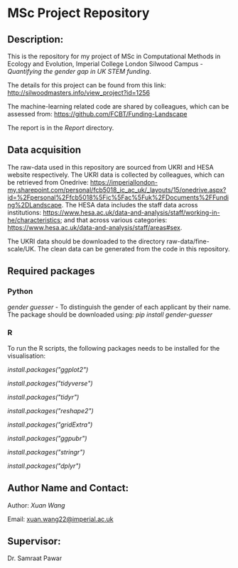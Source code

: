# MSc Project Repository

## Description:

This is the repository for my project of MSc in Computational Methods in Ecology and Evolution, Imperial College London Silwood Campus - *Quantifying the gender gap in UK STEM funding*.

The details for this project can be found from this link: http://silwoodmasters.info/view_project?id=1256

The machine-learning related code are shared by colleagues, which can be assessed from: https://github.com/FCBT/Funding-Landscape

The report is in the *Report* directory.

## Data acquisition

The raw-data used in this repository are sourced from UKRI and HESA website respectively. The UKRI data is collected by colleagues, which can be retrieved from Onedrive: https://imperiallondon-my.sharepoint.com/personal/fcb5018_ic_ac_uk/_layouts/15/onedrive.aspx?id=%2Fpersonal%2Ffcb5018%5Fic%5Fac%5Fuk%2FDocuments%2FFunding%2DLandscape. The HESA data includes the staff data across institutions: https://www.hesa.ac.uk/data-and-analysis/staff/working-in-he/characteristics; and that across various categories: https://www.hesa.ac.uk/data-and-analysis/staff/areas#sex.

The UKRI data should be downloaded to the directory raw-data/fine-scale/UK. The clean data can be generated from the code in this repository.

## Required packages

### Python
*gender guesser* - To distinguish the gender of each applicant by their name. The package should be downloaded using:
*pip install gender-guesser*

### R
To run the R scripts, the following packages needs to be installed for the visualisation:

*install.packages("ggplot2")*

*install.packages("tidyverse")*

*install.packages("tidyr")*

*install.packages("reshape2")*

*install.packages("gridExtra")*

*install.packages("ggpubr")*

*install.packages("stringr")*

*install.packages("dplyr")*


## Author Name and Contact:

Author: *Xuan Wang*

Email: xuan.wang22@imperial.ac.uk

## Supervisor:

Dr. Samraat Pawar